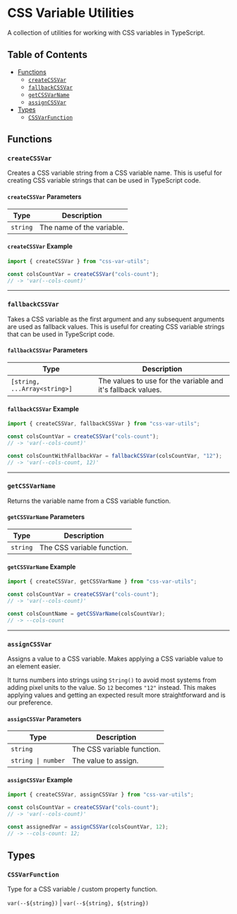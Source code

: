 # CSS Variable Utilities

A collection of utilities for working with CSS variables in TypeScript.

## Table of Contents

- [Functions](#functions)
  - [`createCSSVar`](#createcssvar)
  - [`fallbackCSSVar`](#fallbackcssvar)
  - [`getCSSVarName`](#getcssvarname)
  - [`assignCSSVar`](#assigncssvar)
- [Types](#types)
  - [`CSSVarFunction`](#cssvarfunction)

## Functions

### `createCSSVar`

Creates a CSS variable string from a CSS variable name. This is useful for
creating CSS variable strings that can be used in TypeScript code.

#### `createCSSVar` Parameters

| Type     | Description               |
| -------- | ------------------------- |
| `string` | The name of the variable. |

#### `createCSSVar` Example

```ts
import { createCSSVar } from "css-var-utils";

const colsCountVar = createCSSVar("cols-count");
// -> 'var(--cols-count)'
```

---

### `fallbackCSSVar`

Takes a CSS variable as the first argument and any subsequent arguments are
used as fallback values. This is useful for creating CSS variable strings that
can be used in TypeScript code.

#### `fallbackCSSVar` Parameters

| Type                         | Description                                                  |
| ---------------------------- | ------------------------------------------------------------ |
| `[string, ...Array<string>]` | The values to use for the variable and it's fallback values. |

#### `fallbackCSSVar` Example

```ts
import { createCSSVar, fallbackCSSVar } from "css-var-utils";

const colsCountVar = createCSSVar("cols-count");
// -> 'var(--cols-count)'

const colsCountWithFallbackVar = fallbackCSSVar(colsCountVar, "12");
// -> 'var(--cols-count, 12)'
```

---

### `getCSSVarName`

Returns the variable name from a CSS variable function.

#### `getCSSVarName` Parameters

| Type     | Description                |
| -------- | -------------------------- |
| `string` | The CSS variable function. |

#### `getCSSVarName` Example

```ts
import { createCSSVar, getCSSVarName } from "css-var-utils";

const colsCountVar = createCSSVar("cols-count");
// -> 'var(--cols-count)'

const colsCountName = getCSSVarName(colsCountVar);
// -> --cols-count
```

---

### `assignCSSVar`

Assigns a value to a CSS variable. Makes applying a CSS variable value to an
element easier.

It turns numbers into strings using `String()` to avoid most
systems from adding pixel units to the value. So `12` becomes `"12"` instead.
This makes applying values and getting an expected result more straightforward
and is our preference.

#### `assignCSSVar` Parameters

| Type               | Description                |
| ------------------ | -------------------------- |
| `string`           | The CSS variable function. |
| `string \| number` | The value to assign.       |

#### `assignCSSVar` Example

```ts
import { createCSSVar, assignCSSVar } from "css-var-utils";

const colsCountVar = createCSSVar("cols-count");
// -> 'var(--cols-count)'

const assignedVar = assignCSSVar(colsCountVar, 12);
// -> --cols-count: 12;
```

## Types

### `CSSVarFunction`

Type for a CSS variable / custom property function.

`var(--${string})` | `var(--${string}, ${string})`
